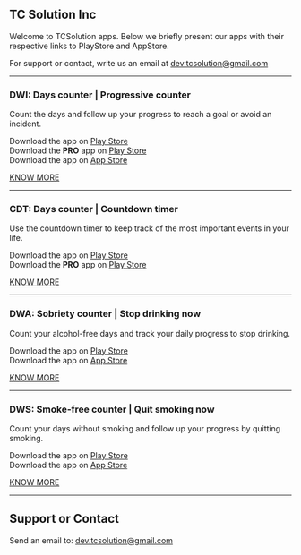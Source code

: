 ## TC Solution Inc

Welcome to TCSolution apps. Below we briefly present our apps with their respective links to PlayStore and AppStore.  
  
For support or contact, write us an email at [dev.tcsolution@gmail.com](mailto:dev.tcsolution@gmail.com)

---

### DWI: Days counter | Progressive counter

Count the days and follow up your progress to reach a goal or avoid an incident.  

Download the app on [Play Store](https://play.google.com/store/apps/details?id=tech.tcsolution.dwi)  
Download the **PRO** app on [Play Store](https://play.google.com/store/apps/details?id=tech.tcsolution.dwi.pro)  
Download the app on [App Store](https://apps.apple.com/br/app/dwi-contador-de-dias/id1506825274)  

[KNOW MORE](/apps/dwi/about/about-en.md)  

---

### CDT: Days counter | Countdown timer

Use the countdown timer to keep track of the most important events in your life.  

Download the app on [Play Store](https://play.google.com/store/apps/details?id=tech.tcsolution.cdt)  
Download the **PRO** app on [Play Store](https://play.google.com/store/apps/details?id=tech.tcsolution.cdt.pro)  

[KNOW MORE](/apps/cdt/about/about-en.md)  

---

### DWA: Sobriety counter | Stop drinking now

Count your alcohol-free days and track your daily progress to stop drinking. 

Download the app on [Play Store](https://play.google.com/store/apps/details?id=tech.tcsolution.dwa)  
Download the app on [App Store](https://apps.apple.com/br/app/dws-contador-antifumo/id1543903148)  

[KNOW MORE](/apps/dwa/about/about-en.md)  

---

### DWS: Smoke-free counter | Quit smoking now

Count your days without smoking and follow up your progress by quitting smoking. 

Download the app on [Play Store](https://play.google.com/store/apps/details?id=tech.tcsolution.dws)  
Download the app on [App Store](https://apps.apple.com/br/app/dws-contador-antifumo/id1543903148)  

[KNOW MORE](/apps/dws/about/about-en.md)  

---

## Support or Contact

Send an email to: [dev.tcsolution@gmail.com](mailto:dev.tcsolution@gmail.com)  